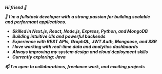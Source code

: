 <h5>Hi friend 👋</h1=5>

🚀 I’m a fullstack developer with a strong passion for building scalable and performant applications.

- Skilled in **Next.js**, **React**, **Node.js**, **Express**, **Python**, and **MongoDB**
- Building intuitive UIs and powerful backends
- Experience with REST APIs, GraphQL, JWT Auth, Mongoose, and SSR
- I love working with real-time data and analytics dashboards
- Always improving my system design and cloud deployment skills
- Currently exploring: **Java**

📫 I’m open to collaborations, freelance work, and exciting projects
